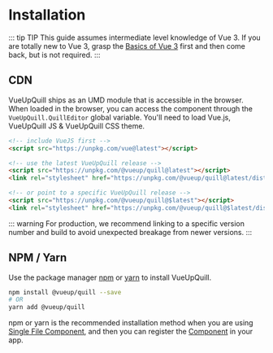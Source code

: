 # Installation

::: tip TIP
This guide assumes intermediate level knowledge of Vue 3. If you are totally new to Vue 3, grasp the [Basics of Vue 3](https://v3.vuejs.org/guide/introduction.html) first and then come back, but is not required.
:::

## CDN

VueUpQuill ships as an UMD module that is accessible in the browser. When loaded in the browser, you can access the component through the `VueUpQuill.QuillEditor` global variable. You'll need to load Vue.js, VueUpQuill JS & VueUpQuill CSS theme.


<div id="cdn-install">

  ```html
  <!-- include VueJS first -->
  <script src="https://unpkg.com/vue@latest"></script>

  <!-- use the latest VueUpQuill release -->
  <script src="https://unpkg.com/@vueup/quill@latest"></script>
  <link rel="stylesheet" href="https://unpkg.com/@vueup/quill@latest/dist/quill.snow.css">

  <!-- or point to a specific VueUpQuill release -->
  <script src="https://unpkg.com/@vueup/quill@$latest"></script>
  <link rel="stylesheet" href="https://unpkg.com/@vueup/quill@$latest/dist/quill.snow.css">
  ```

</div>

::: warning 
For production, we recommend linking to a specific version number and build to avoid unexpected breakage from newer versions.
:::

## NPM / Yarn

Use the package manager [npm](https://www.npmjs.com/) or [yarn](https://yarnpkg.com/) to install VueUpQuill.

```bash
npm install @vueup/quill --save
# OR
yarn add @vueup/quill
```

npm or yarn is the recommended installation method when you are using [Single File Component](usage.md#in-single-file-component), and then you can register the [Component](usage.md#in-single-file-component) in your app.

<ClientOnly>
  <VCDNInstall></VCDNInstall>
</ClientOnly>

<script setup>
  import VCDNInstall from '../../components/VCDNInstall.vue'
  // import { defineAsyncComponent } from 'vue'
  // const VCDNInstall = defineAsyncComponent({
  //   loader: () => import("../../components/VCDNInstall.vue")
  // })
</script>